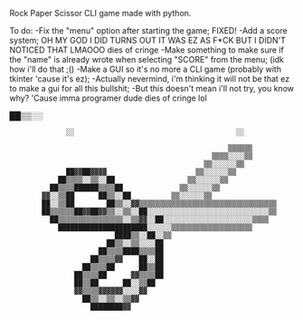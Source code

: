 Rock Paper Scissor CLI game made with python.

To do:
-Fix the "menu" option after starting the game; FIXED!
-Add a score system; OH MY GOD I DID TURNS OUT IT WAS EZ AS F*CK BUT I DIDN'T NOTICED THAT LMAOOO dies of cringe
-Make something to make sure if the "name" is already wrote when selecting "SCORE" from the menu; (idk how i'll do that ;()
-Make a GUI so it's no more a CLI game (probably with tkinter 'cause it's ez);
-Actually nevermind, i'm thinking it will not be that ez to make a gui for all this bullshit;
-But this doesn't mean i'll not try, you know why? 'Cause imma programer dude dies of cringe lol

██▒▒░░                                                                          
                                                                                
                  ░░                                        ░░                  
                                                                                
                                                          ▒▒▒▒▒▒                
                                                      ▒▒▒▒░░░░▒▒                
                                                    ▒▒░░░░░░▒▒                  
                  ██▓▓██▓▓▓▓                      ▒▒░░░░░░▒▒                    
                ██▒▒▒▒░░▒▒░░██                  ▒▒░░░░░░▒▒                      
              ██▒▒▒▒██████▒▒▒▒██              ▒▒░░░░░░▒▒                        
            ▓▓░░▒▒██      ██▒▒░░██          ▒▒░░░░░░▒▒                          
            ██░░▒▒██        ██▒▒░░▓▓▒▒▒▒▒▒▒▒▒▒▒▒▒▒▒▒▒▒▒▒▒▒▒▒▒▒▒▒▒▒▒▒▒▒          
            ██▒▒▒▒▒▒██▓▓██▓▓▒▒░░▒▒░░██░░░░░░░░░░░░░░░░░░░░░░░░░░░░░░▒▒          
              ██▒▒▒▒▒▒▒▒▒▒▒▒▒▒▒▒░░▒▒▓▓░░██░░░░░░░░░░░░░░░░░░░░░░▒▒▒▒            
                ██████████████████████░░░░░░▒▒▒▒▒▒▒▒▒▒▒▒▒▒▒▒▒▒▒▒                
                              ████▒▒░░██░░▒▒                                    
                            ██▒▒░░▒▒░░░░██                                      
                          ██▒▒▒▒████▒▒▒▒██                                      
                        ██▒▒▒▒▓▓    ██░░██                                      
                      ██▒▒▒▒██      ██▒▒██                                      
                    ██▒▒▒▒██      ▓▓▒▒▒▒██                                      
                    ██▒▒██      ██░░▒▒██                                        
                    ▓▓▒▒▒▒▓▓▓▓▓▓░░░░▓▓                                          
                      ██▒▒░░▒▒░░▒▒▓▓                                            
                        ████████▓▓                                              
                                                                                
                                                                                
